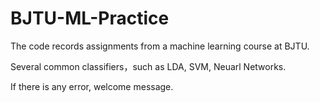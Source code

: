 # BJTU-ML-Practice

The code records assignments from a machine learning course at BJTU.

Several common classifiers，such as LDA, SVM, Neuarl Networks.

If there is any error, welcome message.
